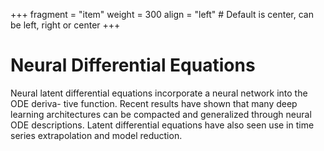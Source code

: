 +++
fragment = "item"
weight = 300
align = "left" # Default is center, can be left, right or center
+++
# Neural Differential Equations

Neural latent differential equations incorporate a neural network into the ODE deriva-
tive function. Recent results have shown that many deep learning architectures can be compacted and
generalized through neural ODE descriptions. Latent differential equations have also
seen use in time series extrapolation and model reduction.
